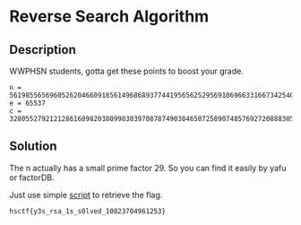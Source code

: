 # Reverse Search Algorithm

## Description

WWPHSN students, gotta get these points to boost your grade.

```
n = 561985565696052620466091856149686893774419565625295691069663316673425409620917583731032457879432617979438142137
e = 65537
c = 328055279212128616898203809983039708787490384650725890748576927208883055381430000756624369636820903704775835777
```

## Solution

The n actually has a small prime factor 29. So you can find it easily by yafu or factorDB.

Just use simple [script]('solve.py') to retrieve the flag.

```
hsctf{y3s_rsa_1s_s0lved_10823704961253}
```
